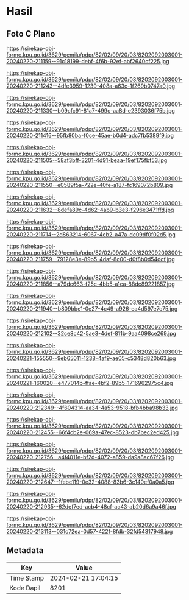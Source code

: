 # Hasil

## Foto C Plano

https://sirekap-obj-formc.kpu.go.id/3629/pemilu/pdpr/82/02/09/20/03/8202092003001-20240220-211159--91c18199-debf-4f6b-92ef-abf2640cf225.jpg

https://sirekap-obj-formc.kpu.go.id/3629/pemilu/pdpr/82/02/09/20/03/8202092003001-20240220-211243--4dfe3959-1239-408a-a63c-1f269b0747a0.jpg

https://sirekap-obj-formc.kpu.go.id/3629/pemilu/pdpr/82/02/09/20/03/8202092003001-20240220-211330--b09cfc91-81a7-499c-aa8d-e2393036f75b.jpg

https://sirekap-obj-formc.kpu.go.id/3629/pemilu/pdpr/82/02/09/20/03/8202092003001-20240220-211416--95fb80ba-f0ce-45ae-b0d4-adc7fb5389f9.jpg

https://sirekap-obj-formc.kpu.go.id/3629/pemilu/pdpr/82/02/09/20/03/8202092003001-20240220-211505--58af3bff-3201-4d91-beaa-19ef175fbf53.jpg

https://sirekap-obj-formc.kpu.go.id/3629/pemilu/pdpr/82/02/09/20/03/8202092003001-20240220-211550--e0589f5a-722e-40fe-a187-fc169072b809.jpg

https://sirekap-obj-formc.kpu.go.id/3629/pemilu/pdpr/82/02/09/20/03/8202092003001-20240220-211632--8defa89c-4d62-4ab9-b3e3-f296e3471ffd.jpg

https://sirekap-obj-formc.kpu.go.id/3629/pemilu/pdpr/82/02/09/20/03/8202092003001-20240220-211714--2d863214-6067-4eb2-a47a-dc09df0f02d5.jpg

https://sirekap-obj-formc.kpu.go.id/3629/pemilu/pdpr/82/02/09/20/03/8202092003001-20240220-211759--79128e3e-89b5-4daf-8c00-d0f8b0d54dcf.jpg

https://sirekap-obj-formc.kpu.go.id/3629/pemilu/pdpr/82/02/09/20/03/8202092003001-20240220-211856--a79dc663-f25c-4bb5-a1ca-88dc89221857.jpg

https://sirekap-obj-formc.kpu.go.id/3629/pemilu/pdpr/82/02/09/20/03/8202092003001-20240220-211940--b809bbe1-0e27-4c49-a926-ea4d597e7c75.jpg

https://sirekap-obj-formc.kpu.go.id/3629/pemilu/pdpr/82/02/09/20/03/8202092003001-20240220-212102--32ce8c42-5ae3-4def-811b-9aa4098ce269.jpg

https://sirekap-obj-formc.kpu.go.id/3629/pemilu/pdpr/82/02/09/20/03/8202092003001-20240221-155550--9eb65011-1238-4af9-ae05-c5348d820b63.jpg

https://sirekap-obj-formc.kpu.go.id/3629/pemilu/pdpr/82/02/09/20/03/8202092003001-20240221-160020--e477014b-ffae-4bf2-89b5-1716962975c4.jpg

https://sirekap-obj-formc.kpu.go.id/3629/pemilu/pdpr/82/02/09/20/03/8202092003001-20240220-212349--4f604314-aa34-4a53-9518-bfb4bba98b33.jpg

https://sirekap-obj-formc.kpu.go.id/3629/pemilu/pdpr/82/02/09/20/03/8202092003001-20240220-212455--66f4cb2e-069a-47ec-8523-db7bec2ed425.jpg

https://sirekap-obj-formc.kpu.go.id/3629/pemilu/pdpr/82/02/09/20/03/8202092003001-20240220-212756--a4f4011e-bf2d-4072-a859-da9a8ac67f26.jpg

https://sirekap-obj-formc.kpu.go.id/3629/pemilu/pdpr/82/02/09/20/03/8202092003001-20240220-212647--1febc119-0e32-4088-83b6-3c140ef0a0a5.jpg

https://sirekap-obj-formc.kpu.go.id/3629/pemilu/pdpr/82/02/09/20/03/8202092003001-20240220-212935--62def7ed-acb4-48cf-ac43-ab20d6a9a46f.jpg

https://sirekap-obj-formc.kpu.go.id/3629/pemilu/pdpr/82/02/09/20/03/8202092003001-20240220-213113--031c72ea-0d57-422f-8fdb-32fd54317948.jpg


## Metadata

| Key        | Value               |
| ---------- | ------------------- |
| Time Stamp | 2024-02-21 17:04:15 |
| Kode Dapil | 8201                |



